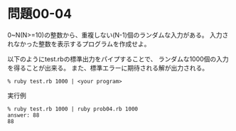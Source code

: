 # 問題00-04

0~N(N>=10)の整数から、重複しない(N-1)個のランダムな入力がある。
入力されなかった整数を表示するプログラムを作成せよ。


以下のようにtest.rbの標準出力をパイプすることで、
ランダムな1000個の入力を得ることが出来る。
また、標準エラーに期待される解が出力される。
```
% ruby test.rb 1000 | <your program>
```


実行例
```
% ruby test.rb 1000 | ruby prob04.rb 1000
answer: 88
88
```
